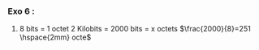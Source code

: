 

### Exo 6 :
1. 8 bits = 1 octet
	2 Kilobits = 2000 bits = x octets
	$\frac{2000}{8}=251 \hspace{2mm} octe$

